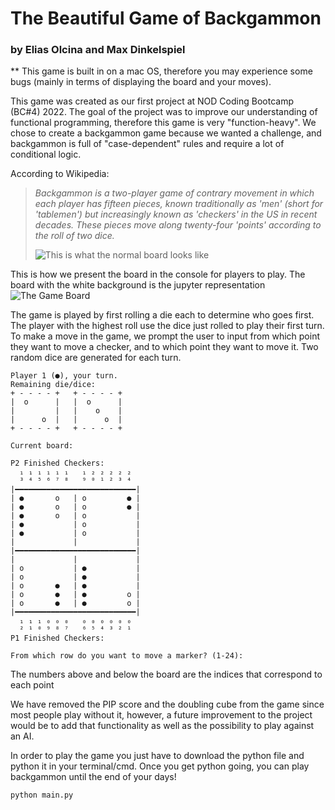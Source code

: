 # The Beautiful Game of Backgammon
### by Elias Olcina and Max Dinkelspiel

** This game is built in on a mac OS, therefore you may experience some bugs (mainly in terms of displaying the board and your moves). 

This game was created as our first project at NOD Coding Bootcamp (BC#4) 2022. The goal of the project was to improve our understanding of functional programming, therefore this game is very "function-heavy". We chose to create a backgammon game because we wanted a challenge, and backgammon is full of "case-dependent" rules and require a lot of conditional logic.

According to Wikipedia:
> *Backgammon is a two-player game of contrary movement in which each player has fifteen pieces, known traditionally as 'men' (short for 'tablemen') but increasingly known as 'checkers' in the US in recent decades. These pieces move along twenty-four 'points' according to the roll of two dice.* </br>
>
>![This is what the normal board looks like](https://i.imgur.com/koK7yPS.png)




This is how we present the board in the console for players to play. The board with the white background is the jupyter representation</br>
![The Game Board](https://i.imgur.com/eHEGr4J.png) 

The game is played by first rolling a die each to determine who goes first. The player with the highest roll use the dice just rolled to play their first turn. To make a move in the game, we prompt the user to input from which point they want to move a checker, and to which point they want to move it. Two random dice are generated for each turn.



```
Player 1 (●), your turn.
Remaining die/dice:
+ - - - - +   + - - - - +
|  o      |   |  o      |
|         |   |    o    |
|      o  |   |      o  |
+ - - - - +   + - - - - +

Current board:

P2 Finished Checkers:
  ₁ ₁ ₁ ₁ ₁ ₁   ₁ ₂ ₂ ₂ ₂ ₂
  ³ ⁴ ⁵ ⁶ ⁷ ⁸   ⁹ ⁰ ¹ ² ³ ⁴
|━━━━━━━━━━━━━━━━━━━━━━━━━━━|
| ●       o   | o         ● |
| ●       o   | o         ● |
| ●       o   | o           |
| ●           | o           |
| ●           | o           |
|             |             |
|━━━━━━━━━━━━━━━━━━━━━━━━━━━|
|             |             |
| o           | ●           |
| o           | ●           |
| o       ●   | ●           |
| o       ●   | ●         o |
| o       ●   | ●         o |
|━━━━━━━━━━━━━━━━━━━━━━━━━━━|
  ₁ ₁ ₁ ₀ ₀ ₀   ₀ ₀ ₀ ₀ ₀ ₀
  ² ¹ ⁰ ⁹ ⁸ ⁷   ⁶ ⁵ ⁴ ³ ² ¹
P1 Finished Checkers:
  
From which row do you want to move a marker? (1-24):
```
The numbers above and below the board are the indices that correspond to each point 

We have removed the PIP score and the doubling cube from the game since most people play without it, however, a future improvement to the project would be to add that functionality as well as the possibility to play against an AI.

In order to play the game you just have to download the python file and python it in your terminal/cmd. Once you get python going, you can play backgammon until the end of your days!

```
python main.py
```
